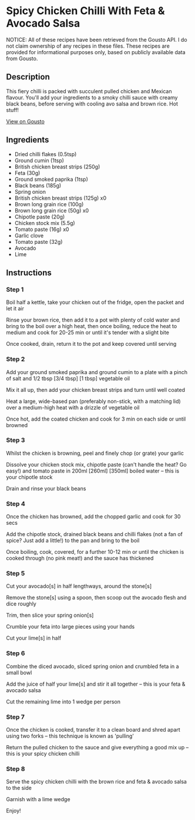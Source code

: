 # Spicy Chicken Chilli With Feta & Avocado Salsa

NOTICE: All of these recipes have been retrieved from the Gousto API. I do not claim ownership of any recipes in these files. These recipes are provided for informational purposes only, based on publicly available data from Gousto.

## Description

This fiery chilli is packed with succulent pulled chicken and Mexican flavour. You'll add your ingredients to a smoky chilli sauce with creamy black beans, before serving with cooling avo salsa and brown rice. Hot stuff! 

[View on Gousto](https://www.gousto.co.uk/recipes/cookbook/spicy-chicken-chilli-with-feta-avo)

## Ingredients

- Dried chilli flakes (0.5tsp)
- Ground cumin (1tsp)
- British chicken breast strips (250g)
- Feta (30g)
- Ground smoked paprika (1tsp)
- Black beans (185g)
- Spring onion
- British chicken breast strips (125g) x0
- Brown long grain rice (100g)
- Brown long grain rice (50g) x0
- Chipotle paste (20g)
- Chicken stock mix (5.5g)
- Tomato paste (16g) x0
- Garlic clove
- Tomato paste (32g)
- Avocado
- Lime

## Instructions


### Step 1

Boil half a kettle, take your chicken out of the fridge, open the packet and let it air

Rinse your brown rice, then add it to a pot with plenty of cold water and bring to the boil over a high heat, then once boiling, reduce the heat to medium and cook for 20-25 min or until it's tender with a slight bite

Once cooked, drain, return it to the pot and keep covered until serving


### Step 2

Add your ground smoked paprika and ground cumin to a plate with a pinch of salt and 1/2 tbsp <span class="text-purple">[3/4 tbsp]</span><span class="text-danger"> [1 tbsp] </span>vegetable oil

Mix it all up, then add your chicken breast strips<span class="text-danger"> </span>and turn until well coated

Heat a large, wide-based pan (preferably non-stick, with a matching lid) over a medium-high heat with a drizzle of vegetable oil

Once hot, add the coated chicken and cook for 3 min on each side or until browned


### Step 3

Whilst the chicken is browning, peel and finely chop (or grate) your garlic

Dissolve your chicken stock mix, chipotle paste (can't handle the heat? Go easy!) and tomato paste in 200ml <span class="text-purple">[260ml]</span> <span class="text-danger">[350ml]</span> boiled water – this is your chipotle stock

Drain and rinse your black beans


### Step 4

Once the chicken has browned, add the chopped garlic and cook for 30 secs

Add the chipotle stock, drained black beans and chilli flakes (not a fan of spice? Just add a little!) to the pan and bring to the boil

Once boiling, cook, covered, for a further 10-12 min or until the chicken is cooked through (no pink meat!) and the sauce has thickened


### Step 5

Cut your avocado[s] in half lengthways, around the stone[s]

Remove the stone[s]<span class="text-danger"> </span>using a spoon, then scoop out the avocado flesh and dice roughly

Trim, then slice your spring onion[s]

Crumble your feta into large pieces using your hands

Cut your lime[s] in half


### Step 6

Combine the diced avocado, sliced spring onion and crumbled feta in a small bowl

Add the juice of half your<span class="text-danger"> </span>lime[s] and stir it all together – this is your feta & avocado salsa

Cut the remaining lime into 1 wedge per person


### Step 7

Once the chicken is cooked, transfer it to a clean board and shred apart using two forks – this technique is known as 'pulling'

Return the pulled chicken to the sauce and give everything a good mix up – this is your spicy chicken chilli

### Step 8

Serve the spicy chicken chilli with the brown rice and feta & avocado salsa to the side

Garnish with a lime wedge

Enjoy!

